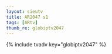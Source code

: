 ```yaml
--- 
layout: sieutv
title: AR2047 s1
tags: [ARtv]
thumb_re: globiptv2047
---
```

{% include tvadv key="globiptv2047" %} 

